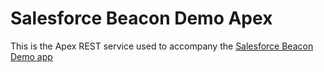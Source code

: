 Salesforce Beacon Demo Apex
===========================

This is the Apex REST service used to accompany the [Salesforce Beacon Demo app](https://github.com/scottbcovert/beacon-demo)